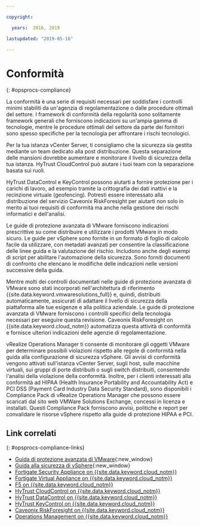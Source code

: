 ```yaml
---

copyright:

  years:  2016, 2019

lastupdated: "2019-05-16"

---
```


# Conformità
{: #opsprocs-compliance}

La conformità è una serie di requisiti necessari per soddisfare i controlli minimi stabiliti da un'agenzia di regolamentazione o dalle procedure ottimali del settore. I framework di conformità della regolarità sono solitamente framework generali che forniscono indicazioni su un'ampia gamma di tecnologie, mentre le procedure ottimali del settore da parte dei fornitori sono spesso specifiche per la tecnologia per affrontare i rischi tecnologici.

Per la tua istanza vCenter Server, ti consigliamo che la sicurezza sia gestita mediante un team dedicato alla post distribuzione. Questa separazione delle mansioni dovrebbe aumentare e monitorare il livello di sicurezza della tua istanza. HyTrust CloudControl può aiutare i tuoi team con la separazione basata sui ruoli.

HyTrust DataControl e KeyControl possono aiutarti a fornire protezione per i carichi di lavoro, ad esempio tramite la crittografia dei dati inattivi e la recinzione virtuale (geofencing). Potresti essere interessato alla distribuzione del servizio Caveonix RiskForesight per aiutarti non solo in merito ai tuoi requisiti di conformità ma anche nella gestione dei rischi informatici e dell'analisi.

Le guide di protezione avanzata di VMware forniscono indicazioni prescrittive su come distribuire e utilizzare i prodotti VMware in modo sicuro. Le guide per vSphere sono fornite in un formato di foglio di calcolo facile da utilizzare, con metadati avanzati per consentire la classificazione delle linee guida e la valutazione del rischio. Includono anche degli esempi di script per abilitare l'automazione della sicurezza. Sono forniti documenti di confronto che elencano le modifiche delle indicazioni nelle versioni successive della guida.

Mentre molti dei controlli documentati nelle guide di protezione avanzata di VMware sono stati incorporati nell'architettura di riferimento {{site.data.keyword.vmwaresolutions_full}} e, quindi, distribuiti automaticamente, assicurati di adattare il livello di sicurezza della piattaforma alle tue esigenze e alla politica aziendale. Le guide di protezione avanzata di VMware forniscono i controlli specifici della tecnologia necessari per eseguire questa revisione. Caveonix RiskForesight on {{site.data.keyword.cloud_notm}} automatizza questa attività di conformità e fornisce ulteriori indicazioni delle agenzie di regolamentazione.

vRealize Operations Manager ti consente di monitorare gli oggetti VMware per determinare possibili violazioni rispetto alle regole di conformità nella guida alla configurazione di sicurezza vSphere. Gli avvisi di conformità vengono attivati sull'istanza vCenter Server, sugli host, sulle macchine virtuali, sui gruppi di porte distribuiti o sugli switch distribuiti, consentendo l'analisi della violazione della conformità. Inoltre, per i clienti interessati alla conformità ad HIPAA (Health Insurance Portability and Accountability Act) e PCI DSS (Payment Card Industry Data Security Standard), sono disponibili i Compliance Pack di vRealize Operations Manager che possono essere scaricati dal sito web VMWare Solutions Exchange, concessi in licenza e installati. Questi Compliance Pack forniscono avvisi, politiche e report per convalidare le risorse vSphere rispetto alla guide di protezione HIPAA e PCI.


## Link correlati
{: #opsprocs-compliance-links}

* [Guida di protezione avanzata di VMware](https://www.vmware.com/uk/security/hardening-guides.html){:new_window}
* [Guida alla sicurezza di vSphere](https://docs.vmware.com/en/VMware-vSphere/6.7/vsphere-esxi-vcenter-server-67-security-guide.pdf){:new_window}
* [Fortigate Security Appliance on {{site.data.keyword.cloud_notm}}](/docs/services/vmwaresolutions/archiref/solution?topic=vmware-solutions-fsa_considerations#fsa_considerations)
* [Fortigate Virtual Appliance on {{site.data.keyword.cloud_notm}}](/docs/services/vmwaresolutions/archiref/solution?topic=vmware-solutions-fortinetvm_considerations#fortinetvm_considerations)
* [F5 on {{site.data.keyword.cloud_notm}}](/docs/services/vmwaresolutions/archiref/solution?topic=vmware-solutions-f5_considerations#f5_considerations)
* [HyTrust CloudControl on {{site.data.keyword.cloud_notm}}](/docs/services/vmwaresolutions/services/htcc_considerations.html#hytrust-cloudcontrol-on-ibm-cloud-overview)
* [HyTrust DataControl on {{site.data.keyword.cloud_notm}}](/docs/services/vmwaresolutions/services/htdc_considerations.html#hytrust-datacontrol-on-ibm-cloud-overview)
* [HyTrust KeyControl on {{site.data.keyword.cloud_notm}}](/docs/services/vmwaresolutions/services/htkc_considerations.html#hytrust-keycontrol-on-ibm-cloud-overview)
* [Caveonix RiskForesight on {{site.data.keyword.cloud_notm}}](/docs/services/vmwaresolutions/archiref/caveonix/caveonix-intro.html#caveonix-riskforesight)
* [Operations Management on {{site.data.keyword.cloud_notm}}](/docs/services/vmwaresolutions/services?topic=vmware-solutions-opsmgmt-intro)
